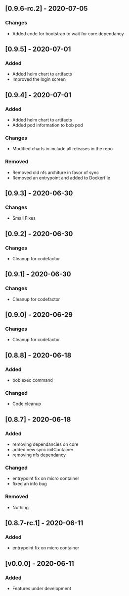 

## [0.9.6-rc.2] - 2020-07-05
### Changes
- Added code for bootstrap to wait for core dependancy

## [0.9.5] - 2020-07-01
### Added
- Added helm chart to artifacts
- Improved the login screen

## [0.9.4] - 2020-07-01
### Added
- Added helm chart to artifacts
- Added pod information to bob pod
### Changes
- Modified charts in include all releases in the repo
###  Removed
- Removed old nfs architure in favor of sync
- Removed an entrypoint and added to Dockerfile

## [0.9.3] - 2020-06-30
### Changes
- Small Fixes

## [0.9.2] - 2020-06-30
### Changes
- Cleanup for codefactor

## [0.9.1] - 2020-06-30
### Changes
- Cleanup for codefactor

## [0.9.0] - 2020-06-29
### Changes
- Cleanup for codefactor

## [0.8.8] - 2020-06-18
### Added
- bob exec command

### Changed
- Code cleanup

## [0.8.7] - 2020-06-18
### Added
- removing dependancies on core
- added new sync initContainer
- removing nfs dependancy

### Changed
- entrypoint fix on micro container
- fixed an info bug

### Removed
- Nothing

## [0.8.7-rc.1] - 2020-06-11
### Added
- entrypoint fix on micro container

## [v0.0.0] - 2020-06-11
### Added
- Features under development
